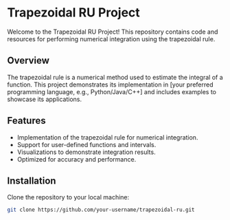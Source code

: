 # Trapezoidal RU Project

Welcome to the Trapezoidal RU Project! This repository contains code and resources for performing numerical integration using the trapezoidal rule.

## Overview

The trapezoidal rule is a numerical method used to estimate the integral of a function. This project demonstrates its implementation in [your preferred programming language, e.g., Python/Java/C++] and includes examples to showcase its applications.

## Features

- Implementation of the trapezoidal rule for numerical integration.
- Support for user-defined functions and intervals.
- Visualizations to demonstrate integration results.
- Optimized for accuracy and performance.

## Installation

Clone the repository to your local machine:

```bash
git clone https://github.com/your-username/trapezoidal-ru.git
